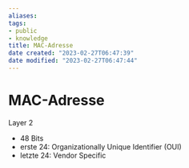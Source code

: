 ```yaml
---
aliases: 
tags:
- public
- knowledge
title: MAC-Adresse
date created: "2023-02-27T06:47:39"
date modified: "2023-02-27T06:47:44"
---
```


# MAC-Adresse

Layer 2

- 48 Bits
- erste 24: Organizationally Unique Identifier (OUI)
- letzte 24: Vendor Specific

